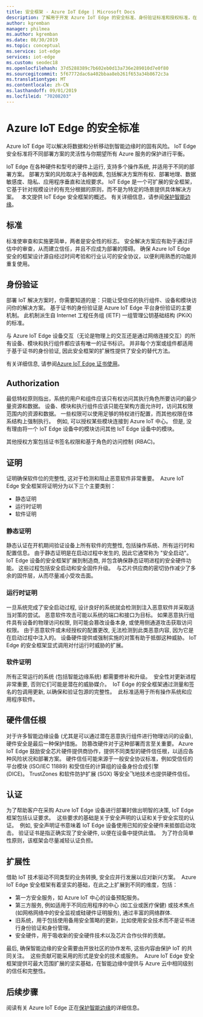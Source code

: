 ```yaml
---
title: 安全框架 - Azure IoT Edge | Microsoft Docs
description: 了解用于开发 Azure IoT Edge 的安全标准、身份验证标准和授权标准，在设计解决方案时应考虑这些标准
author: kgremban
manager: philmea
ms.author: kgremban
ms.date: 08/30/2019
ms.topic: conceptual
ms.service: iot-edge
services: iot-edge
ms.custom: seodec18
ms.openlocfilehash: 37d5288389c7b602eb0d13a736e289010d7e0f80
ms.sourcegitcommit: 5f67772dac6a402bbaa8eb261f653a34b8672c3a
ms.translationtype: MT
ms.contentlocale: zh-CN
ms.lasthandoff: 09/01/2019
ms.locfileid: "70208203"
---
```

# <a name="security-standards-for-azure-iot-edge"></a>Azure IoT Edge 的安全标准

Azure IoT Edge 可以解决将数据和分析移动到智能边缘时的固有风险。 IoT Edge 安全标准将不同部署方案的灵活性与你期望所有 Azure 服务的保护进行平衡。 

IoT Edge 在各种硬件和型号的硬件上运行, 支持多个操作系统, 并适用于不同的部署方案。 部署方案的风险取决于各种因素, 包括解决方案所有权、部署地理、数据敏感度、隐私、应用程序垂直和法规要求。 IoT Edge 是一个可扩展的安全框架，它基于针对规模设计的有充分根据的原则，而不是为特定的场景提供具体解决方案。
 
本文提供 IoT Edge 安全框架的概述。 有关详细信息，请参阅[保护智能边缘](https://azure.microsoft.com/blog/securing-the-intelligent-edge/)。

## <a name="standards"></a>标准

标准使审查和实施更简单，两者是安全性的标志。 安全解决方案应有助于通过评估中的审查，从而建立信任，并且不应成为部署的障碍。 确保 Azure IoT Edge 安全的框架设计源自经过时间考验和行业认可的安全协议，以便利用熟悉的功能并重复使用。 

## <a name="authentication"></a>身份验证

部署 IoT 解决方案时，你需要知道的是：只能让受信任的执行组件、设备和模块访问你的解决方案。 基于证书的身份验证是 Azure IoT Edge 平台身份验证的主要机制。 此机制派生自 Internet 工程任务组 (IETF) 一组管理公钥基础结构 (PKiX) 的标准。     

与 Azure IoT Edge 设备交互（无论是物理上的交互还是通过网络连接交互）的所有设备、模块和执行组件都应该有唯一的证书标识。 并非每个方案或组件都适用于基于证书的身份验证, 因此安全框架的扩展性提供了安全的替代方法。 

有关详细信息, 请参阅[Azure IoT Edge 证书使用](iot-edge-certs.md)。

## <a name="authorization"></a>Authorization

最低特权原则指出，系统的用户和组件应该只有权访问其执行角色所要访问的最少量资源和数据。 设备、模块和执行组件应该只能在架构方面允许时，访问其权限范围内的资源和数据。 一些权限可以使用足够的特权进行配置，而其他权限在体系结构上强制执行。  例如, 可以授权某些模块连接到 Azure IoT 中心。 但是, 没有理由将一个 IoT Edge 设备中的模块访问其他 IoT Edge 设备中的模块。

其他授权方案包括证书签名权限和基于角色的访问控制 (RBAC)。 

## <a name="attestation"></a>证明

证明确保软件位的完整性, 这对于检测和阻止恶意软件非常重要。  Azure IoT Edge 安全框架将证明分为以下三个主要类别：

* 静态证明
* 运行时证明
* 软件证明

### <a name="static-attestation"></a>静态证明

静态认证在开机期间验证设备上所有软件的完整性, 包括操作系统、所有运行时和配置信息。 由于静态证明是在启动过程中发生的, 因此它通常称为 "安全启动"。 IoT Edge 设备的安全框架扩展到制造商, 并包含确保静态证明进程的安全硬件功能。 这些过程包括安全启动和安全固件升级。  与芯片供应商的密切协作减少了多余的固件层，从而尽量减小受攻击面。 

### <a name="runtime-attestation"></a>运行时证明

一旦系统完成了安全启动过程, 设计良好的系统就会检测到注入恶意软件并采取适当对策的尝试。 恶意软件攻击可能以系统的端口和接口为目标。 如果恶意执行组件具有设备的物理访问权限, 则可能会篡改设备本身, 或使用侧通道攻击获取访问权限。 由于恶意软件或未经授权的配置更改, 无法检测到此类恶意内容, 因为它是在启动过程中注入的。 设备硬件提供或强制实施的对策有助于抵御这种威胁。  IoT Edge 的安全框架显式调用对付运行时威胁的扩展。  

### <a name="software-attestation"></a>软件证明

所有正常运行的系统 (包括智能边缘系统) 都需要修补和升级。  安全性对更新进程非常重要, 否则它们可能是潜在的威胁媒介。  IoT Edge 的安全框架通过测量和签名的包调用更新, 以确保和验证包源的完整性。  此标准适用于所有操作系统和应用程序软件。 

## <a name="hardware-root-of-trust"></a>硬件信任根

对于许多智能边缘设备 (尤其是可以通过潜在恶意执行组件进行物理访问的设备), 硬件安全是最后一种保护措施。 防篡改硬件对于这种部署而言至关重要。 Azure IoT Edge 鼓励安全芯片硬件提供商协作，提供不同类型的硬件信任根，以适应各种风险状况和部署方案。 硬件信任可能来源于一般安全协议标准，例如受信任的平台模块 (ISO/IEC 11889) 和受信任的计算组的设备身份合成引擎 (DICE)。 TrustZones 和软件防护扩展 (SGX) 等安全飞地技术也提供硬件信任。 

## <a name="certification"></a>认证

为了帮助客户在采购 Azure IoT Edge 设备进行部署时做出明智的决策, IoT Edge 框架包括认证要求。  这些要求的基础是关于安全声明的认证和关于安全实现的认证。  例如, 安全声明证书意味着 IoT Edge 设备使用已知的安全硬件来抵御启动攻击。 验证证书是指正确实现了安全硬件, 以便在设备中提供此值。  为了符合简单性原则，该框架会尽量减轻认证负担。   

## <a name="extensibility"></a>扩展性

借助 IoT 技术驱动不同类型的业务转换, 安全应并行发展以应对新兴方案。  Azure IoT Edge 安全框架有着坚实的基础，在此之上扩展到不同的维度，包括： 

* 第一方安全服务，如 Azure IoT 中心的设备预配服务。
* 第三方服务, 例如适用于不同应用程序的中心 (如工业或医疗保健) 或技术焦点 (如网格网络中的安全监视或硅硬件证明服务), 通过丰富的网络群体.
* 旧系统，用于包括使用备用安全策略的更新，比如使用安全技术而不是证书进行身份验证和身份管理。
* 安全硬件，用于吸收新的安全硬件技术以及芯片合作伙伴的贡献。

最后, 确保智能边缘的安全需要由开放社区的协作发布, 这些内容由保护 IoT 的共同关注。  这些贡献可能采用的形式是安全的技术或服务。  Azure IoT Edge 安全框架提供可最大范围扩展的坚实基础，在智能边缘中提供与 Azure 云中相同级别的信任和完整性。  

## <a name="next-steps"></a>后续步骤

阅读有关 Azure IoT Edge 正在[保护智能边缘](https://azure.microsoft.com/blog/securing-the-intelligent-edge/)的详细信息。
